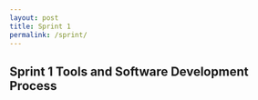 ```yaml
---
layout: post
title: Sprint 1
permalink: /sprint/
---
```


## Sprint 1 Tools and Software Development Process

